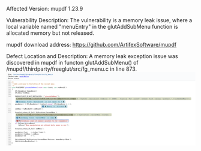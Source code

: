 Affected Version:
mupdf 1.23.9

Vulnerability Description:
The vulnerability is a memory leak issue, where a local variable named "menuEntry" in the glutAddSubMenu function is allocated memory but not released.

mupdf download address:
https://github.com/ArtifexSoftware/mupdf

Defect Location and Description:
A memory leak exception issue was discovered in mupdf in functon glutAddSubMenu() of /mupdf/thirdparty/freeglut/src/fg_menu.c in line 873.
![image](https://github.com/yinluming13579/mupdf_defects/blob/main/mupdf_detect_1.png)

